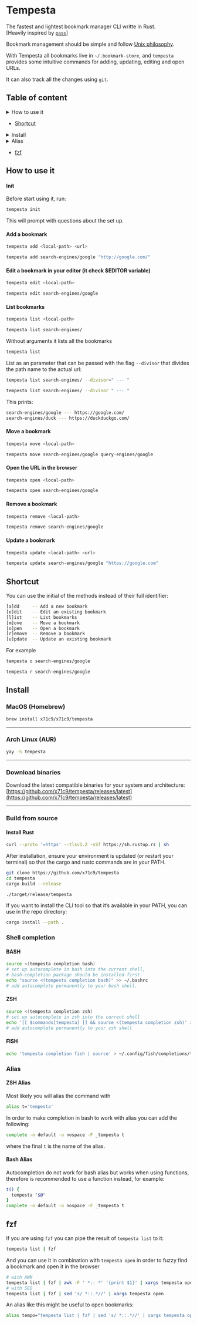 # Tempesta

The fastest and lightest bookmark manager CLI writte in Rust.\
[Heavily inspired by [`pass`](https://www.passwordstore.org/)]

Bookmark management should be simple and follow [Unix philosophy](https://en.wikipedia.org/wiki/Unix_philosophy).

With Tempesta all bookmarks live in `~/.bookmark-store`, and `tempesta` provides
some intuitive commands for adding, updating, editing and open URLs.

It can also track all the changes using `git`.

## Table of content

<details>
  <summary>How to use it</summary>

- [Init](#init)
- [Add a bookmark](#add-a-bookmark)
- [Edit a bookmark](#edit-a-bookmark)
- [List bookmarks](#list-bookmarks)
- [Move a bookmark](#move-a-bookmark)
- [Open the URL in the browser](#open-the-url-in-the-browser)
- [Remove a bookmark](#remove-a-bookmark)
- [Update a bookmark](#update-a-bookmark)

</details>

- [Shortcut](#shortcut)

<details>
  <summary>Install</summary>

- [MacOS (Homebrew)](#macos-homebrew)
- [Arch Linux (AUR)](#arch-linux-aur)
- [Download binaries](#download-binaries)
- [Build from source](#build-from-source)
- [Shell completion](#shell-completion)

</details>

<details>
  <summary>Alias</summary>

- [ZSH Alias](#zsh-alias)
- [Bash Alias](#bash-alias)

</details>

- [fzf](#fzf)

## How to use it

#### Init

Before start using it, run:

```bash
tempesta init
```

This will prompt with questions about the set up.

#### Add a bookmark

```bash
tempesta add <local-path> <url>

tempesta add search-engines/google "http://google.com/"
```

#### Edit a bookmark in your editor (it check $EDITOR variable)

```bash
tempesta edit <local-path>

tempesta edit search-engines/google
```

#### List bookmarks

```bash
tempesta list <local-path>

tempesta list search-engines/
```

Without arguments it lists all the bookmarks

```bash
tempesta list
```

List as an parameter that can be passed with the flag `--divisor` that divides
the path name to the actual url:

```bash
tempesta list search-engines/ --divisor=" --- "

tempesta list search-engines/ --divisor " --- "
```

This prints:

```bash
search-engines/google --- https://google.com/
search-engines/duck --- https://duckduckgo.com/
```

#### Move a bookmark

```bash
tempesta move <local-path>

tempesta move search-engines/google query-engines/google
```

#### Open the URL in the browser

```bash
tempesta open <local-path>

tempesta open search-engines/google
```

#### Remove a bookmark

```bash
tempesta remove <local-path>

tempesta remove search-engines/google
```

#### Update a bookmark

```bash
tempesta update <local-path> <url>

tempesta update search-engines/google "https://google.com"
```

## Shortcut

You can use the initial of the methods instead of their full identifier:

```bash
[a]dd     -- Add a new bookmark
[e]dit    -- Edit an existing bookmark
[l]ist    -- List bookmarks
[m]ove    -- Move a bookmark
[o]pen    -- Open a bookmark
[r]emove  -- Remove a bookmark
[u]pdate  -- Update an existing bookmark
```

For example

```bash
tempesta o search-engines/google

tempesta r search-engines/google
```

## Install

### MacOS (Homebrew)

```bash
brew install x71c9/x71c9/tempesta
```

---

### Arch Linux (AUR)

```bash
yay -S tempesta
```

---

### Download binaries

Download the latest compatible binaries for your system and architecture:
[https://github.com/x71c9/tempesta/releases/latest](https://github.com/x71c9/tempesta/releases/latest)

---

### Build from source

#### Install Rust

```bash
curl --proto '=https' --tlsv1.2 -sSf https://sh.rustup.rs | sh
```

After installation, ensure your environment is updated (or restart your
terminal) so that the cargo and rustc commands are in your PATH.

```bash
git clone https://github.com/x71c9/tempesta
cd tempesta
cargo build --release

./target/release/tempesta
```

If you want to install the CLI tool so that it’s available in your PATH,
you can use in the repo directory:

```bash
cargo install --path .
```

### Shell completion

#### BASH

```bash
source <(tempesta completion bash)
# set up autocomplete in bash into the current shell,
# bash-completion package should be installed first.
echo "source <(tempesta completion bash)" >> ~/.bashrc
# add autocomplete permanently to your bash shell.
```

#### ZSH

```bash
source <(tempesta completion zsh)
# set up autocomplete in zsh into the current shell
echo '[[ $commands[tempesta] ]] && source <(tempesta completion zsh)' >> ~/.zshrc
# add autocomplete permanently to your zsh shell
```

#### FISH

```bash
echo 'tempesta completion fish | source' > ~/.config/fish/completions/tempesta.fish && source ~/.config/fish/completions/tempesta.fish
```

### Alias

#### ZSH Alias

Most likely you will alias the command with

```bash
alias t='tempesta'
```

In order to make completion in bash to work with alias you can add the following:

```bash
complete -o default -o nospace -F _tempesta t
```

where the final `t` is the name of the alias.

#### Bash Alias

Autocompletion do not work for bash alias but works when using functions,
therefore is recommended to use a function instead, for example:

```bash
t() {
  tempesta "$@"
}
complete -o default -o nospace -F _tempesta t
```

## fzf

If you are using `fzf` you can pipe the result of `tempesta list` to it:

```bash
tempesta list | fzf
```

And you can use it in combination with `tempesta open` in order to fuzzy find a
bookmark and open it in the browser

```bash
# with AWK
tempesta list | fzf | awk -F ' *:: *' '{print $1}' | xargs tempesta open
# with SED
tempesta list | fzf | sed 's/ *::.*//' | xargs tempesta open
```

An alias like this might be useful to open bookmarks:

```bash
alias tempo="tempesta list | fzf | sed 's/ *::.*//' | xargs tempesta open"
```
